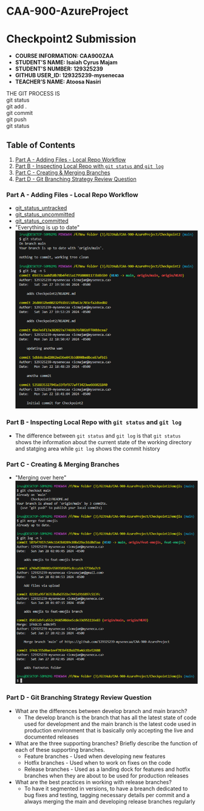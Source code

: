 # CAA-900-AzureProject


# Checkpoint2 Submission

- **COURSE INFORMATION: CAA900ZAA**
- **STUDENT’S NAME: Isaiah Cyrus Majam**
- **STUDENT'S NUMBER: 129325239**
- **GITHUB USER_ID: 129325239-mysenecaa**
- **TEACHER’S NAME: Atoosa Nasiri**

THE GIT PROCESS IS 
<br />
git status <br />
git add . <br />
git commit <br />
git push <br />
git status <br />

## Table of Contents
1. [Part A - Adding Files - Local Repo Workflow](#Part-A---Adding-Files---Local-Repo-Workflow)
2. [Part B - Inspecting Local Repo with `git status` and `git log`](#Part-B---Inspecting-Local-Repo-with-`git-status`-and-`git-log`)
3. [Part C - Creating & Merging Branches](#Part-C---Creating-&-Merging-Branches)
4. [Part D - Git Branching Strategy Review Question](#Part-D---Git-Branching-Strategy-Review-Question)



### Part A - Adding Files - Local Repo Workflow

- [git_status_untracked](https://github.com/129325239-mysenecaa/CAA-900-AzureProject/blob/main/Checkpoint2/git_status_untracked.txt)
- [git_status_uncommitted](https://github.com/129325239-mysenecaa/CAA-900-AzureProject/blob/main/Checkpoint2/git_status_uncommitted.txt)
- [git_status_committed](https://github.com/129325239-mysenecaa/CAA-900-AzureProject/blob/main/Checkpoint2/git_status_committed.txt)
- "Everything is up to date" <br />
![image3](Checkpoint2PartA.png)


### Part B - Inspecting Local Repo with `git status` and `git log`
- The difference between `git status` and `git log` is that `git status` shows the information about the current state of the working directory and statging area while `git log` shows the commit history

### Part C - Creating & Merging Branches
- "Merging over here" <br />
![image4](Checkpoint2PartC.png)


### Part D - Git Branching Strategy Review Question
- What are the differences between develop branch and main branch?
    - The develop branch is the branch that has all the latest state of code used for development and the main branch is the latest code used in production environment that is basically only accepting the live and documented releases
- What are the three supporting branches? Briefly describe the function of each of these supporting branches.
    - Feature branches - Used when developing new features 
    - Hotfix branches - Used when to work on fixes on the code
    - Release branches - Used as a landing dock for features and hotfix branches when they are about to be used for production releases
- What are the best practices in working with release branches?
    - To have it segmented in versions, to have a breanch dedicated to bug fixes and testing, tagging necessary details per commit and a always merging the main and developing release branches regularly